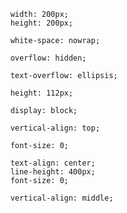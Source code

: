 <!-- overflow:文本溢出属性
        visible（默认值）:允许超出，正常显示
        hidden:超出隐藏
        scroll:不论是否超出都显示滚动条
        auto:超出部分显示滚动条
    1.当使用overflow-x或者overflow-y时，如果他们俩的属性值为scroll或者auto 时，会有一个默认值为overflow：auto -->

 <!-- white-space:
        pre 不换行 ，空格和回车原样输出
        nowrap 不换行，所有空格和回车解析成一个空格显示
        pre-wrap：换行，所有空格和回车原样输出
        pre-line 换行，回车原样输出，所有空格解析成一个空格显示 -->

<!-- 如何让单行文本显示省略号： -->
<!-- 步骤一，元素设置宽高 -->
        width: 200px;
        height: 200px;
<!-- 步骤二，不允许换行 -->
        white-space: nowrap;
<!-- 步骤三，超出隐藏  -->
        overflow: hidden;
<!-- 步骤四，显示省略号  -->
        text-overflow: ellipsis;

<!-- 解决基线对齐造成的图片幽灵空白节点： -->
<!-- 1.给图片设置和盒子一样的高 -->
        height: 112px; 
<!-- 2.将图片改为块状元素 -->
        display: block; 
<!-- 3.改变基线（只能加给图片） top,bottom,middle都可以 -->
        vertical-align: top;
<!-- 4.给盒子设置字号为0  -->
        font-size: 0;

<!-- 让一张图片在元素内水平垂直居中显示： -->
<!-- 给盒子设置：
text-align:水平居中
line-height:因为图片的vertical-align是根据行高来居中
font-size:不加这个的话，还会有1-2像素的区别
 -->
        text-align: center;
        line-height: 400px;
        font-size: 0;
<!-- 给图片设置：
vertical-align：根据行高，垂直居中
 -->
        vertical-align: middle;